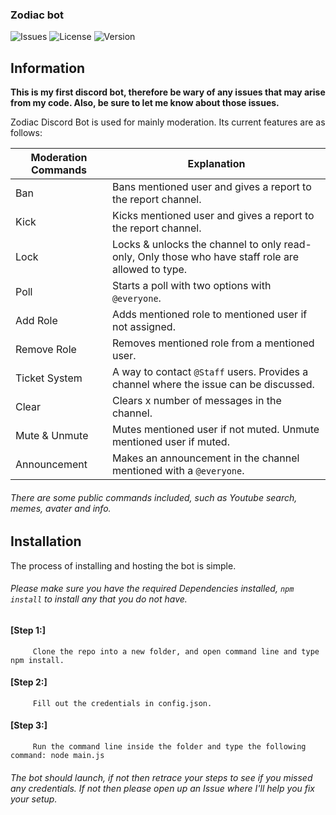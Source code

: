 ### Zodiac bot

![Issues](https://img.shields.io/github/issues/Nukestye/Zodiac?style=for-the-badge&logo=appveyor)
![License](https://img.shields.io/github/license/Nukestye/Zodiac?style=for-the-badge&logo=appveyor)
![Version](https://img.shields.io/github/v/release/Nukestye/Zodiac?style=for-the-badge)

## Information
**This is my first discord bot, therefore be wary of any issues that may arise from my code. Also, be sure to let me know about those issues.**

Zodiac Discord Bot is used for mainly moderation. Its current features are as follows:

| Moderation Commands 	| Explanation                                                                                        	|
|---------------------	|----------------------------------------------------------------------------------------------------	|
| Ban                 	| Bans mentioned user and gives a report to the report channel.                                      	|
| Kick                	| Kicks mentioned user and gives a report to the report channel.                                     	|
| Lock                	| Locks & unlocks the channel to only read-only, Only those who have staff role are allowed to type. 	|
| Poll                	| Starts a poll with two options with `@everyone`.                                                   	|
| Add Role            	| Adds mentioned role to mentioned user if not assigned.                                             	|
| Remove Role         	| Removes mentioned role from a mentioned user.                                                      	|
| Ticket System       	| A way to contact `@Staff` users. Provides a channel where the issue can be discussed.              	|
| Clear               	| Clears x number of messages in the channel.                                                        	|
| Mute & Unmute       	| Mutes mentioned user if not muted. Unmute mentioned user if muted.                                 	|
| Announcement        	| Makes an announcement in the channel mentioned with a `@everyone`.                                 	|

###### There are some public commands included, such as Youtube search, memes, avater and info. 

## Installation
   The process of installing and hosting the bot is simple.
###### Please make sure you have the required Dependencies installed, `npm install` to install any that you do not have.

#### [Step 1:]
         Clone the repo into a new folder, and open command line and type npm install.
         
         
#### [Step 2:]
         Fill out the credentials in config.json.
        

 #### [Step 3:]
         Run the command line inside the folder and type the following command: node main.js



###### The bot should launch, if not then retrace your steps to see if you missed any credentials. If not then please open up an Issue where I'll help you fix your setup.

